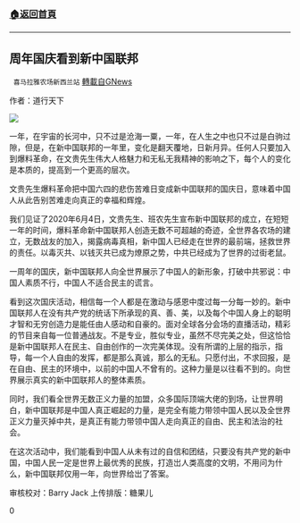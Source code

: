 ###  [:house:返回首頁](https://github.com/ourhimalayas/txt)
---

## 周年国庆看到新中国联邦
` 喜马拉雅农场新西兰站` [轉載自GNews](https://gnews.org/zh-hans/1299450/)

作者：道行天下

![]()![](https://media.discordapp.net/attachments/719005046075031663/850292033218019338/image0.jpg?width=759&amp;height=427)

一年，在宇宙的长河中，只不过是沧海一粟，一年，在人生之中也只不过是白驹过隙，但是，在新中国联邦的一年里，变化是翻天覆地，日新月异。任何人只要加入到爆料革命，在文贵先生伟大人格魅力和无私无我精神的影响之下，每个人的变化是本质的，提高到一个更高的层次。

文贵先生爆料革命把中国六四的悲伤苦难日变成新中囯联邦的国庆日，意味着中国人从此告别苦难走向真正的幸福和辉煌。

我们见证了2020年6月4日，文贵先生、班农先生宣布新中国联邦的成立，在短短一年的时间，爆料革命新中国联邦人创造无数不可超越的奇迹，全世界各农场的建立，无数战友的加入，揭露病毒真相，新中国人已经走在世界的最前端，拯救世界的责任。以毒灭共、以钱灭共已成为燎原之势，中共已经成为了世界的过街老鼠。

一周年的国庆，新中国联邦人向全世界展示了中国人的新形象，打破中共邪说：中国人素质不行，中国人不适合民主的谎言。

看到这次国庆活动，相信每一个人都是在激动与感恩中度过每一分每一妙的。新中国联邦人在没有共产党的统话下所承现的真、善、美，以及每个中国人身上的聪明才智和无穷创造力是能任由人感动和自豪的。面对全球各分会场的直播活动，精彩的节目来自每一位普通战友。不是专业，胜似专业，虽然不尽完美之处，但这恰恰是新中国联邦人在民主、自由创作的一次完美体现。没有所谓的上层的指示，指导，每一个人自由的发挥，都是那么真诚，那么的无私。只愿付出，不求回报，是在自由、民主的环境中，以前的中国人不曾有的。这种力量是以往看不到的。向世界展示真实的新中囯联邦人的整体素质。

同时，我们看全世界无数正义力量的加盟，众多国际顶端大佬的到场，让世界明白，新中国联邦是中国人真正崛起的力量，是完全有能力带领中国人民以及全世界正义力量灭掉中共，是真正有能力带领中国人走向真正的自由、民主和法治的社会。

在这次活动中，我们能看到中国人从未有过的自信和团结，只要没有共产党的新中国，中国人民一定是世界上最优秀的民族，打造岀人类高度的文明，不用问为什么，新中国联邦仅用一年，向世界给岀了答案。

审核校对：Barry Jack
上传排版：糖果儿

0
